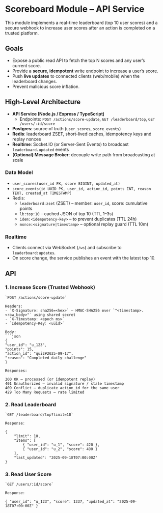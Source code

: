# Scoreboard Module – API Service

This module implements a real-time leaderboard (top 10 user scores) and a secure webhook to increase user scores after an action is completed on a trusted platform.

## Goals

- Expose a public read API to fetch the top N scores and any user’s current score.
- Provide a **secure, idempotent** write endpoint to increase a user’s score.
- Push **live updates** to connected clients (web/mobile) when the leaderboard changes.
- Prevent malicious score inflation.

## High-Level Architecture

- **API Service (Node.js / Express / TypeScript)**  
  - Endpoints: `POST /actions/score-update`, `GET /leaderboard/top`, `GET /users/:id/score`
- **Postgres**: source of truth (`user_scores`, `score_events`)
- **Redis**: leaderboard ZSET, short-lived caches, idempotency keys and replay nonces
- **Realtime**: Socket.IO (or Server-Sent Events) to broadcast `leaderboard.updated` events
- **(Optional) Message Broker**: decouple write path from broadcasting at scale

### Data Model

- `user_scores(user_id PK, score BIGINT, updated_at)`
- `score_events(id UUID PK, user_id, action_id, points INT, reason TEXT, created_at TIMESTAMP)`
- Redis:  
  - `leaderboard:zset` (ZSET) – member: `user_id`, score: cumulative points  
  - `lb:top:10` – cached JSON of top 10 (TTL 1–3s)  
  - `idem:<idempotency-key>` – to prevent duplicates (TTL 24h)  
  - `nonce:<signature|timestamp>` – optional replay guard (TTL 10m)

### Realtime

- Clients connect via WebSocket (`/ws`) and subscribe to `leaderboard:updates`.  
- On score change, the service publishes an event with the latest top 10.

## API

### 1. Increase Score (Trusted Webhook)

    `POST /actions/score-update`

    Headers:
    - `X-Signature: sha256=<hex>` – HMAC-SHA256 over `"<timestamp>.<raw_body>"` using shared secret
    - `X-Timestamp: <epoch_ms>`
    - `Idempotency-Key: <uuid>`

    Body:
    ```json
    {
    "user_id": "u_123",
    "points": 15,
    "action_id": "quiz#2025-09-17",
    "reason": "Completed daily challenge"
    }

    Responses:

    200 OK – processed (or idempotent replay)
    401 Unauthorized – invalid signature / stale timestamp
    409 Conflict – duplicate action_id for the same user
    429 Too Many Requests – rate limited

### 2. Read Leaderboard
    
    `GET /leaderboard/top?limit=10`

    Response:

    {
        "limit": 10,
        "items": [
            { "user_id": "u_1", "score": 420 },
            { "user_id": "u_2", "score": 400 }
        ],
        "last_updated": "2025-09-18T07:00:00Z"
    }

### 3. Read User Score

    `GET /users/:id/score`

    Response:

    { "user_id": "u_123", "score": 1337, "updated_at": "2025-09-18T07:00:00Z" }